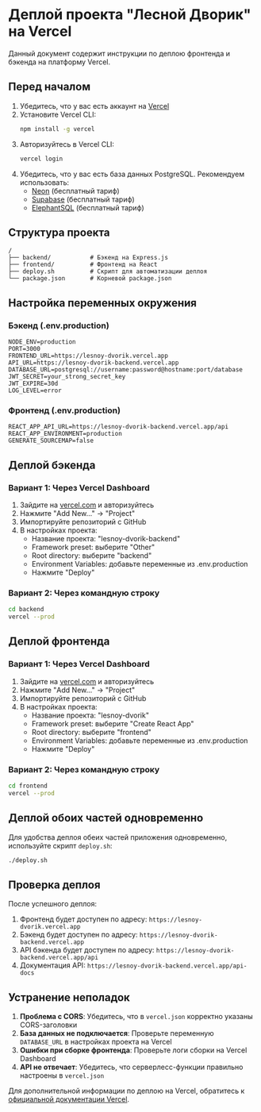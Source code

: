 # Деплой проекта "Лесной Дворик" на Vercel

Данный документ содержит инструкции по деплою фронтенда и бэкенда на платформу Vercel.

## Перед началом

1. Убедитесь, что у вас есть аккаунт на [Vercel](https://vercel.com)
2. Установите Vercel CLI:
   ```bash
   npm install -g vercel
   ```
3. Авторизуйтесь в Vercel CLI:
   ```bash
   vercel login
   ```
4. Убедитесь, что у вас есть база данных PostgreSQL. Рекомендуем использовать:
   - [Neon](https://neon.tech) (бесплатный тариф)
   - [Supabase](https://supabase.com) (бесплатный тариф)
   - [ElephantSQL](https://www.elephantsql.com) (бесплатный тариф)

## Структура проекта

```
/
├── backend/           # Бэкенд на Express.js
├── frontend/          # Фронтенд на React
├── deploy.sh          # Скрипт для автоматизации деплоя
└── package.json       # Корневой package.json
```

## Настройка переменных окружения

### Бэкенд (.env.production)

```
NODE_ENV=production
PORT=3000
FRONTEND_URL=https://lesnoy-dvorik.vercel.app
API_URL=https://lesnoy-dvorik-backend.vercel.app
DATABASE_URL=postgresql://username:password@hostname:port/database
JWT_SECRET=your_strong_secret_key
JWT_EXPIRE=30d
LOG_LEVEL=error
```

### Фронтенд (.env.production)

```
REACT_APP_API_URL=https://lesnoy-dvorik-backend.vercel.app/api
REACT_APP_ENVIRONMENT=production
GENERATE_SOURCEMAP=false
```

## Деплой бэкенда

### Вариант 1: Через Vercel Dashboard

1. Зайдите на [vercel.com](https://vercel.com) и авторизуйтесь
2. Нажмите "Add New..." → "Project"
3. Импортируйте репозиторий с GitHub
4. В настройках проекта:
   - Название проекта: "lesnoy-dvorik-backend"
   - Framework preset: выберите "Other"
   - Root directory: выберите "backend"
   - Environment Variables: добавьте переменные из .env.production
   - Нажмите "Deploy"

### Вариант 2: Через командную строку

```bash
cd backend
vercel --prod
```

## Деплой фронтенда

### Вариант 1: Через Vercel Dashboard

1. Зайдите на [vercel.com](https://vercel.com) и авторизуйтесь
2. Нажмите "Add New..." → "Project"
3. Импортируйте репозиторий с GitHub
4. В настройках проекта:
   - Название проекта: "lesnoy-dvorik"
   - Framework preset: выберите "Create React App"
   - Root directory: выберите "frontend"
   - Environment Variables: добавьте переменные из .env.production
   - Нажмите "Deploy"

### Вариант 2: Через командную строку

```bash
cd frontend
vercel --prod
```

## Деплой обоих частей одновременно

Для удобства деплоя обеих частей приложения одновременно, используйте скрипт `deploy.sh`:

```bash
./deploy.sh
```

## Проверка деплоя

После успешного деплоя:

1. Фронтенд будет доступен по адресу: `https://lesnoy-dvorik.vercel.app`
2. Бэкенд будет доступен по адресу: `https://lesnoy-dvorik-backend.vercel.app`
3. API бэкенда будет доступен по адресу: `https://lesnoy-dvorik-backend.vercel.app/api`
4. Документация API: `https://lesnoy-dvorik-backend.vercel.app/api-docs`

## Устранение неполадок

1. **Проблема с CORS**: Убедитесь, что в `vercel.json` корректно указаны CORS-заголовки
2. **База данных не подключается**: Проверьте переменную `DATABASE_URL` в настройках проекта на Vercel
3. **Ошибки при сборке фронтенда**: Проверьте логи сборки на Vercel Dashboard
4. **API не отвечает**: Убедитесь, что серверлесс-функции правильно настроены в `vercel.json`

Для дополнительной информации по деплою на Vercel, обратитесь к [официальной документации Vercel](https://vercel.com/docs). 